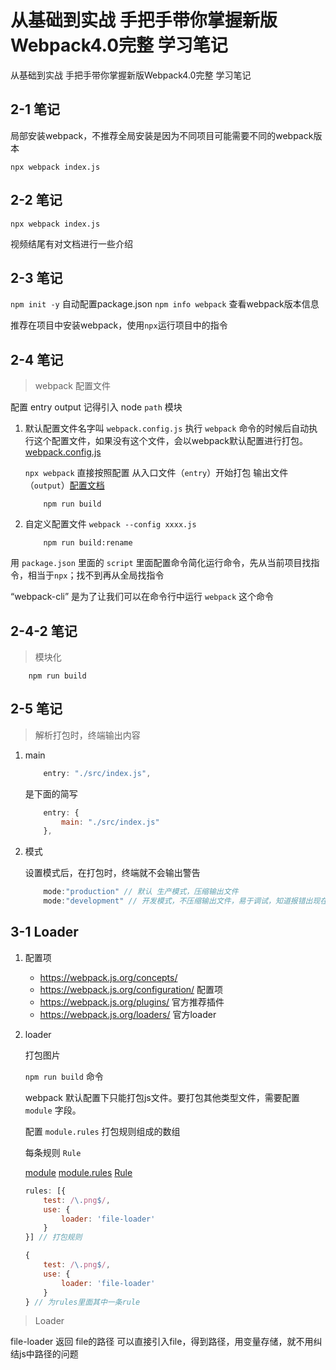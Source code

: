 # 从基础到实战 手把手带你掌握新版Webpack4.0完整 学习笔记

从基础到实战 手把手带你掌握新版Webpack4.0完整 学习笔记

## 2-1 笔记

局部安装webpack，不推荐全局安装是因为不同项目可能需要不同的webpack版本

`npx webpack index.js`

## 2-2 笔记

`npx webpack index.js`

视频结尾有对文档进行一些介绍

## 2-3 笔记

`npm init -y` 自动配置package.json
`npm info webpack` 查看webpack版本信息

推荐在项目中安装webpack，使用`npx`运行项目中的指令

## 2-4 笔记

> webpack 配置文件

配置 entry output
记得引入 node `path` 模块

1. 默认配置文件名字叫 `webpack.config.js` 执行 `webpack` 命令的时候后自动执行这个配置文件，如果没有这个文件，会以webpack默认配置进行打包。[webpack.config.js](./2-4/webpack.config.js)

    `npx webpack` 直接按照配置 从入口文件（`entry`）开始打包 输出文件（`output`）[配置文档](https://webpack.js.org/concepts/)

    ```
        npm run build
    ```

2. 自定义配置文件 `webpack --config xxxx.js`

    ```
        npm run build:rename
    ```

用 `package.json` 里面的 `script` 里面配置命令简化运行命令，先从当前项目找指令，相当于`npx`；找不到再从全局找指令

“webpack-cli” 是为了让我们可以在命令行中运行 `webpack` 这个命令

## 2-4-2 笔记

> 模块化

```
    npm run build
```

## 2-5 笔记

> 解析打包时，终端输出内容

1. main

    ``` javascript
        entry: "./src/index.js",
    ```

    是下面的简写

    ``` javascript
        entry: {
            main: "./src/index.js"
        },
    ```

2. 模式

    设置模式后，在打包时，终端就不会输出警告

    ``` javascript
        mode:"production" // 默认 生产模式，压缩输出文件
        mode:"development" // 开发模式，不压缩输出文件，易于调试，知道报错出现在具体哪个模块（文件）中
    ```

## 3-1 Loader

1. 配置项

    * https://webpack.js.org/concepts/
    * https://webpack.js.org/configuration/ 配置项
    * https://webpack.js.org/plugins/ 官方推荐插件
    * https://webpack.js.org/loaders/ 官方loader

2. loader

    打包图片

    `npm run build` 命令

    webpack 默认配置下只能打包js文件。要打包其他类型文件，需要配置 `module` 字段。

    配置 `module.rules` 打包规则组成的数组

    每条规则 `Rule`

    [module](https://webpack.js.org/configuration/module/)
    [module.rules](https://webpack.js.org/configuration/module/#modulerules)
    [Rule](https://webpack.js.org/configuration/module/#rule)

    ``` javascript
    rules: [{
        test: /\.png$/,
        use: {
            loader: 'file-loader'
        }
    }] // 打包规则
    ```

    ``` javascript
    {
        test: /\.png$/,
        use: {
            loader: 'file-loader'
        }
    } // 为rules里面其中一条rule
    ```

> Loader

file-loader 返回 file的路径 可以直接引入file，得到路径，用变量存储，就不用纠结js中路径的问题